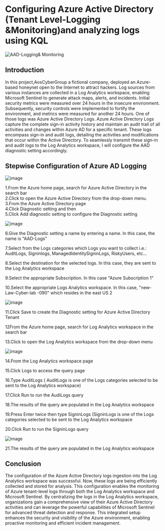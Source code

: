 
# Configuring Azure Active Directory (Tenant Level-Logging &Monitoring)and analyzing logs using KQL
![AAD-Logging& Monitoring ](https://github.com/NATASHASAINI/AZURETENANT/assets/156629309/59a50e19-33ad-48ab-8e44-18fba036c2f0)

## Introduction
In this project,AosCyberGroup a fictional company, deployed an Azure-based honeynet open to the Internet to attract hackers. Log sources from various instances are collected in a Log Analytics workspace, enabling Microsoft Sentinel to generate attack maps, alerts, and incidents. Initial security metrics were measured over 24 hours in the insecure environment. Subsequently, security controls were implemented to fortify the environment, and metrics were measured for another 24 hours. One of those logs was Azure Active Directory Logs. Azure Active Directory Logs capture the complete sign-in activity history and maintain an audit trail of all activities and changes within Azure AD for a specific tenant. These logs encompass sign-in and audit logs, detailing the activities and modifications that occur within the Active Directory. To seamlessly transmit these sign-in and audit logs to the Log Analytics workspace, I will configure the AAD diagnostic setting accordingly.

## Stepwise Configuration of Azure AD Logging

![image](https://github.com/NATASHASAINI/AZURETENANT/assets/156629309/8aa8a261-a5ed-46ca-9b5d-c5435335cacd)


1.From the Azure home page, search for Azure Active Directory in the search bar<br>
2.Click to open the Azure Active Directory from the drop-down menu.<br>
3.From the Azure Active Directory page<br>
4.Click Diagnostic setting and then<br>
5.Click Add diagnostic setting to configure the Diagnostic setting<br>

![image](https://github.com/NATASHASAINI/AZURETENANT/assets/156629309/69e5e045-177b-4bbd-b276-5f2574517abc)

6.Give the Diagnostic setting a name by entering a name. In this case, the name is "AAD-Logs"<br>

7.Select from the Logs categories which Logs you want to collect i.e.: AuditLogs, Signinlogs, ManagedIdentitySigninLogs, RiskyUsers, etc...<br>

8.Select the destination for the selected logs. In this case, they are sent to the Log Analytics workspace<br>

9.Select the appropriate Subscription. In this case "Azure Subscription 1"<br>

10.Select the appropriate Logs Analytics workspace. In this case, "new-Law-Cyber-lab -090" which resides in the east US 2<br>

![image](https://github.com/NATASHASAINI/AZURETENANT/assets/156629309/b8134526-ff56-45a4-a6e8-ba0eeaddd386)


11.Click Save to create the Diagnostic setting for Azure Active Directory Tenant<br>

12From the Azure home page, search for Log Analytics workspace in the search bar<br>

13.Click to open the Log Analytics workspace from the drop-down menu<br>

![image](https://github.com/NATASHASAINI/AZURETENANT/assets/156629309/f9c851c5-f704-41ac-858e-52e61180c4e1)


14.From the Log Analytics workspace page<br>

15.Click Logs to access the query page<br>

16.Type AuditLogs ( AuditLogs is one of the Logs categories selected to be sent to the Log Analytics workspace)<br>

17.Click Run to run the AudiLogs query<br>

18.The results of the query are populated in the Log Analytics workspace<br>

19.Press Enter twice then type SigninLogs (SigninLogs is one of the Logs categories selected to be sent to the Log Analytics workspace<br>

20.Click Run to run the SigninLogs query<br>

![image](https://github.com/NATASHASAINI/AZURETENANT/assets/156629309/2279c392-1ab5-484f-b317-390f995255fb)

21.The results of the query are populated in the Log Analytics workspace<br>

## Conclusion

The configuration of the Azure Active Directory logs ingestion into the Log Analytics workspace was successful. Now, these logs are being efficiently collected and stored for analysis. This configuration enables the monitoring of Azure tenant-level logs through both the Log Analytics workspace and Microsoft Sentinel. By centralizing the logs in the Log Analytics workspace, organizations gain a comprehensive view of their Azure Active Directory activities and can leverage the powerful capabilities of Microsoft Sentinel for advanced threat detection and response. This integrated setup enhances the security and visibility of the Azure environment, enabling proactive monitoring and efficient incident management.



